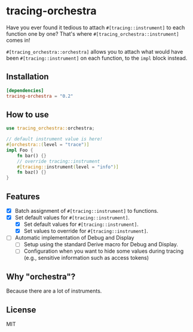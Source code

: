 # tracing-orchestra

Have you ever found it tedious to attach `#[tracing::instrument]` to each function one by one? That's where `#[tracing_orchestra::instrument]` comes in!

`#[tracing_orchestra::orchestra]` allows you to attach what would have been `#[tracing::instrument]` on each function, to the `impl` block instead.

## Installation

```toml
[dependencies]
tracing-orchestra = "0.2"
```

## How to use

```rust
use tracing_orchestra::orchestra;

// default instrument value is here!
#[orchestra::(level = "trace")]
impl Foo {
    fn bar() {}
    // override tracing::instrument
    #[tracing::instrument(level = "info")]
    fn baz() {}
}
```

## Features

- [x] Batch assignment of `#[tracing::instrument]` to functions.
- [x] Set default values for `#[tracing::instrument]`.
  - [x] Set default values for `#[tracing::instrument]`.
  - [x] Set values to override for `#[tracing::instrument]`.
- [ ] Automatic implementation of Debug and Display
  - [ ] Setup using the standard Derive macro for Debug and Display.
  - [ ] Configuration when you want to hide some values during tracing (e.g., sensitive information such as access tokens)

## Why "orchestra"?

Because there are a lot of instruments.

## License

MIT
